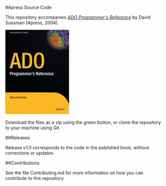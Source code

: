 #Apress Source Code

This repository accompanies [*ADO Programmer's Reference*](http://www.apress.com/9781590593424) by David Sussman (Apress, 2004).

![Cover image](9781590593424.jpg)

Download the files as a zip using the green button, or clone the repository to your machine using Git.

##Releases

Release v1.0 corresponds to the code in the published book, without corrections or updates.

##Contributions

See the file Contributing.md for more information on how you can contribute to this repository.
